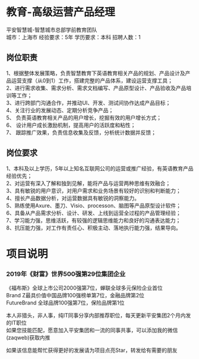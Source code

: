 # 教育-高级运营产品经理
平安智慧城-智慧城市总部学前教育团队  
城市：上海市 经验要求：5年 学历要求：本科  招聘人数：1

## 岗位职责
1、根据整体发展策略，负责智慧教育下英语教育相关产品的规划、产品设计及产品运营支撑（从0到1）工作，搭建完整的产品体系，建设运营支撑工具；    
2、进行需求收集、需求分析、需求文档编写、产品原型设计、产品验收及产品培训等工作；   
3、进行跨部门沟通合作，并推动UI、开发、测试间协作达成产品目标；   
4、关注行业的发展动态、定期分析竞争产品；   
5、 负责英语教育相关产品的用户增长，挖掘有效的用户增长方式；   
6、 设计用户成长激励机制，提高用户的活跃度和粘性；   
7、 跟踪推广效果，负责信息收集及反馈，分析统计数据并反馈；

## 岗位要求
1、本科及以上学历，5年以上知名互联网公司的运营或推广经验，有英语教育产品经验优先；   
2、对运营有深入了解和独到见解，能将产品与运营两种思维有效融合；   
3、具有敏锐的用户意识，对用户需求和业务场景有较好的识别和判断能力；    
4、擅长产品数据分析，对运营数据具有敏锐的洞察能力。   
5、熟练使用Axure、墨刀、Visio、processon、脑图等产品原型设计软件；   
6、具备从产品需求分析、设计、研发、上线到运营全过程的产品管理经验；   
7、学习能力强，思维活跃，有较强的逻辑思维能力和良好的沟通表达能力；   
8、抗压能力强，对工作有责任心、积极主动、落地执行能力强，结果导向。

# 项目说明

### 2019年《财富》世界500强第29位集团企业
《福布斯》全球上市公司2000强第7位，蝉联全球多元保险企业首位  
Brand Z最具价值中国品牌100强榜单第7位，金融品牌第2位  
FutureBrand 全球品牌100强第7位，保险品牌第1位

本人非猎头，非人事，纯IT同事分享内部推荐职位，每天更新平安集团2个月内发的IT职位  
如果您技能匹配，愿意加入平安集团和一流的同事共事，可以添加我的微信(zaqweb)获取内推 

如果该信息能帮忙获得更好的发展请为项目点亮Star，转发给有需要的朋友




